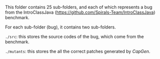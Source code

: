 This folder contains 25 sub-folders, and each of which represents a bug from the IntroClassJava (https://github.com/Spirals-Team/IntroClassJava) benchmark.

For each sub-folder (bug), it contains two sub-folders.



``./src``: this stores the source codes of the bug, which come from the benchmark.

``./mutants``: this stores the all the correct patches generated by *CapGen*.


